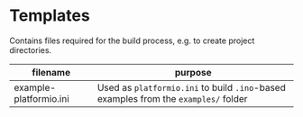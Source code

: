 # Templates

Contains files required for the build process, e.g. to create project directories.

| filename | purpose |
| -------- | ------- |
| example-platformio.ini | Used as `platformio.ini` to build `.ino`-based examples from the `examples/` folder |
